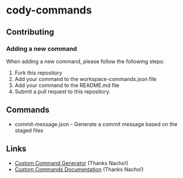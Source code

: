 # cody-commands

## Contributing

### Adding a new command
When adding a new command, please follow the following steps:
1. Fork this repository
2. Add your command to the workspace-commands.json file
3. Add your command to the README.md file
4. Submit a pull request to this repository.

## Commands
* commit-message.json - Generate a commit message based on the staged files

## Links

* [Custom Command Generator](https://cody.kynlo.co.uk/) (Thanks Nacho!)
* [Custom Commands Documentation](https://sourcegraph.com/docs/cody/capabilities/commands#custom-commands) (Thanks Nacho!)